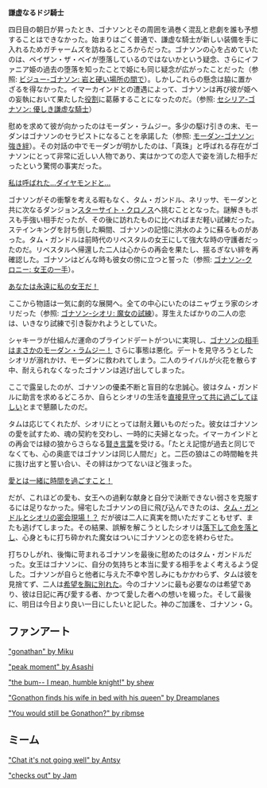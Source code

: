 <!-- title: ゴナソン・G -->
<!-- status: 生存 -->

**謙虚なるドジ騎士**

四日目の朝日が昇ったとき、ゴナソンとその周囲を渦巻く混乱と悲劇を誰も予想することはできなかった。始まりはごく普通で、謙虚な騎士が新しい装備を手に入れるためガチャームズを訪ねるところからだった。ゴナソンの心を占めていたのは、ペイザン・ザ・ベイが堕落しているのではないかという疑念、さらにイファニア姫の過去の堕落を知ったことで姫にも同じ疑念が広がったことだった（参照: [ビジュー-ゴナソン: 岩と硬い場所の間で](#edge:gigi-bijou)）。しかしこれらの懸念は脇に置かざるを得なかった。イマーカインドとの遭遇によって、ゴナソンは再び彼が姫への妄執において果たした[役割](https://youtu.be/BSPi8sTHdAY?t=21m13s)に葛藤することになったのだ。（参照: [セシリア-ゴナソン: 優しき謙虚な騎士](#edge:cecilia-gigi)）

慰めを求めて彼が向かったのはモーダン・ラムジー。多少の駆け引きの末、モーダンはゴナソンのセラピストになることを承諾した（参照: [モーダン-ゴナソン: 強き絆](#edge:calli-gigi)）。その対話の中でモーダンが明かしたのは、「真珠」と呼ばれる存在がゴナソンにとって非常に近しい人物であり、実はかつての恋人で姿を消した相手だったという驚愕の事実だった。

[私は呼ばれた…ダイヤモンドと…](#embed:https://youtu.be/BSPi8sTHdAY?t=4h17m53s)

ゴナソンがその衝撃を考える暇もなく、タム・ガンドル、ネリッサ、モーダンと共に次なるダンジョン[スターサイト・クロノス](https://youtu.be/BSPi8sTHdAY?t=1h44m14s)へ挑むこととなった。謎解きもボスも手強い相手だったが、その後に訪れたものに比べればまだ軽い試練だった。ステインキングを討ち倒した瞬間、ゴナソンの記憶に洪水のように蘇るものがあった。タム・ガンドルは前時代のリベスタルの女王にして強大な時の守護者だったのだ。リベスタルへ帰還した二人は心からの再会を果たし、揺るぎない絆を再確認した。ゴナソンはどんな時も彼女の傍に立つと誓った（参照: [ゴナソン-クロニー: 女王の一手](#edge:kronii-gigi)）。

[あなたは永遠に私の女王だ！](#embed:https://youtu.be/BSPi8sTHdAY?t=2h43m48s)

ここから物語は一気に劇的な展開へ。全ての中心にいたのはニャヴェラ家のシオリだった（参照: [ゴナソン-シオリ: 魔女の試練](#edge:gigi-shiori)）。芽生えたばかりの二人の恋は、いきなり試練で引き裂かれようとしていた。

シャキーラが仕組んだ運命のブラインドデートがついに実現し、[ゴナソンの相手はまさかのモーダン・ラムジー！](https://youtu.be/BSPi8sTHdAY?t=3h11m48s) さらに事態は悪化。デートを見守ろうとしたシオリが溺れかけ、モーダンに救われてしまう。二人のライバルが火花を散らす中、耐えられなくなったゴナソンは逃げ出してしまった。

ここで露呈したのが、ゴナソンの優柔不断と盲目的な忠誠心。彼はタム・ガンドルに助言を求めるどころか、自らとシオリの生活を[直接見守って共に過ごしてほしい](https://youtu.be/BSPi8sTHdAY?t=3h28m55s)とまで懇願したのだ。

タムは応じてくれたが、シオリにとっては耐え難いものだった。彼女はゴナソンの愛を試すため、魂の契約を交わし、一時的に夫婦となった。イマーカインドとの再会では緑の狼からさらなる[賢き言葉](https://youtu.be/BSPi8sTHdAY?t=4h23m50s)を受ける。「たとえ記憶が過去と同じでなくても、心の奥底ではゴナソンは同じ人間だ」と。二匹の狼はこの時間軸を共に抜け出すと誓い合い、その絆はかつてないほど強まった。

[愛とは一緒に時間を過ごすこと！](#embed:https://youtu.be/BSPi8sTHdAY?t=4h19m42s)

だが、これほどの愛も、女王への過剰な献身と自分で決断できない弱さを克服するには足りなかった。帰宅したゴナソンの目に飛び込んできたのは、[タム・ガンドルとシオリの密会現場！？](https://youtu.be/BSPi8sTHdAY?t=4h31m02s) だが彼は二人に真実を問いただすこともせず、またも逃げてしまった。その結果、誤解を解こうとしたシオリは[落下して命を落とし](https://youtu.be/BSPi8sTHdAY?t=4h36m00s)、心身ともに打ち砕かれた魔女はついにゴナソンとの恋を終わらせた。

打ちひしがれ、後悔に苛まれるゴナソンを最後に慰めたのはタム・ガンドルだった。女王はゴナソンに、自分の気持ちと本当に愛する相手をよく考えるよう促した。ゴナソンが自らと他者に与えた不幸や苦しみにもかかわらず、タムは彼を見捨てず、二人は[希望を胸に別れた](https://youtu.be/BSPi8sTHdAY?t=5h6m45s)。今のゴナソンに最も必要なのは希望であり、彼は日記に再び愛する者、かつて愛した者への想いを綴った。そして最後に、明日は今日より良い一日にしたいと記した。神のご加護を、ゴナソン・G。

## ファンアート

["gonathan" by Miku](https://x.com/Mikururun/status/1920242829692948593)

["peak moment" by Asashi](https://x.com/illust_asashi/status/1919997343094735288)

<!-- shiori, kronii -->

["the bum-- I mean, humble knight!" by shew](https://x.com/shew03/status/1921345372162498653)

["Gonathon finds his wife in bed with his queen" by Dreamplanes](https://x.com/Dreamplanes256/status/1934174833279225863)

<!-- shiori, kronii -->

["You would still be Gonathon?" by ribmse](https://x.com/Ribitmse/status/1921495788875567406)

## ミーム

["Chat it's not going well" by Antsy](https://x.com/antsy_af/status/1919973398551126390)

["checks out" by Jam](https://x.com/nojamseo/status/1926907907855077810)
